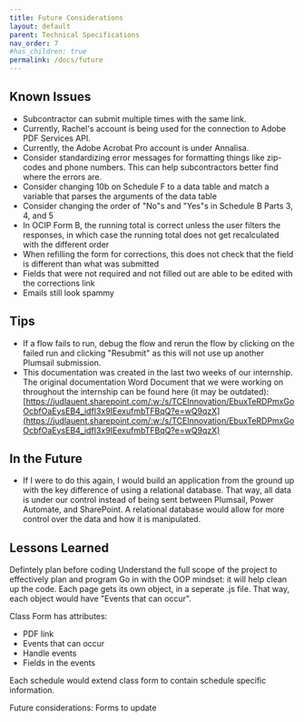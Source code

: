 ```yaml
---
title: Future Considerations
layout: default
parent: Technical Specifications
nav_order: 7
#has_children: true
permalink: /docs/future
---
```


## Known Issues
* Subcontractor can submit multiple times with the same link.
*  Currently, Rachel's account is being used for the connection to Adobe PDF Services API. 
* Currently, the Adobe Acrobat Pro account is under Annalisa.
* Consider standardizing error messages for formatting things like zip-codes and phone numbers. This can help subcontractors better find where the errors are. 
* Consider changing 10b on Schedule F to a data table and match a variable that parses the arguments of the data table
* Consider changing the order of "No"s and "Yes"s in Schedule B Parts 3, 4, and 5
* In OCIP Form B, the running total is correct unless the user filters the responses, in which case the running total does not get recalculated with the different order
* When refilling the form for corrections, this does not check that the field is different than what was submitted
* Fields that were not required and not filled out are able to be edited with the corrections link
* Emails still look spammy

## Tips
* If a flow fails to run, debug the flow and rerun the flow by clicking on the failed run and clicking "Resubmit" as this will not use up another Plumsail submission. 
* This documentation was created in the last two weeks of our internship. The original documentation Word Document that we were working on throughout the internship can be found here (it may be outdated): [https://judlauent.sharepoint.com/:w:/s/TCEInnovation/EbuxTeRDPmxGoOcbfOaEysEB4_idfI3x9IEexufmbTFBqQ?e=wQ9qzX](https://judlauent.sharepoint.com/:w:/s/TCEInnovation/EbuxTeRDPmxGoOcbfOaEysEB4_idfI3x9IEexufmbTFBqQ?e=wQ9qzX)

## In the Future

* If I were to do this again, I would build an application from the ground up with the key difference of using a relational database. That way, all data is under our control instead of being sent between Plumsail, Power Automate, and SharePoint. A relational database would allow for more control over the data and how it is manipulated.

## Lessons Learned

Defintely plan before coding
Understand the full scope of the project to effectively plan and program
Go in with the OOP mindset: it will help clean up the code.
    Each page gets its own object, in a seperate .js file. That way, each object would have "Events that can occur".

Class Form has attributes: 
- PDF link
- Events that can occur
- Handle events
- Fields in the events

Each schedule would extend class form to contain schedule specific information.

Future considerations:
Forms to update
